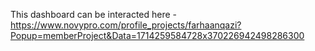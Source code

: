 This dashboard can be interacted here - https://www.novypro.com/profile_projects/farhaanqazi?Popup=memberProject&Data=1714259584728x370226942498286300
